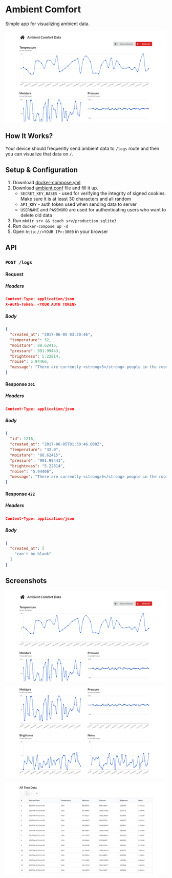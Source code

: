 # Ambient Comfort
Simple app for visualizing ambient data.

![Application screenshot](https://github.com/hermanzdosilovic/ambient-comfort/blob/master/.github/screenshot1.png)

## How It Works?
Your device should frequently send ambient data to `/logs` route and then you can visualize that data on `/`.

## Setup & Configuration

1. Download [docker-compose.yml](https://github.com/hermanzdosilovic/ambient-comfort/blob/master/docker-compose.yml)
2. Download [ambient.conf](https://github.com/hermanzdosilovic/ambient-comfort/blob/master/ambient.conf) file and fill it up.
    - `SECRET_KEY_BASES` - used for verifying the integrity of signed cookies. Make sure it is at least 30 characters and all random
    - `API_KEY` - auth token used when sending data to server
    - `USERNAME` and `PASSWORD` are used for authenticating users who want to delete old data
3. Run `mkdir srv && touch srv/production.sqlite3`
4. Run `docker-compose up -d`
5. Open `http://<YOUR IP>:3000` in your browser

## API
### `POST /logs`
#### Request
##### Headers
```json
Content-Type: application/json
X-Auth-Token: <YOUR AUTH TOKEN>
```

##### Body
```json
{
  "created_at": "2017-06-05 03:30:46",
  "temperature": 32,
  "moisture": 88.62415,
  "pressure": 991.99443,
  "brightness": 5.22814,
  "noise": 5.94466,
  "message": "There are currently <strong>5</strong> people in the room."
}
```

#### Response `201`
##### Headers
```json
Content-Type: application/json
```

##### Body
```json
{
  "id": 1216,
  "created_at": "2017-06-05T01:30:46.000Z",
  "temperature": "32.0",
  "moisture": "88.62415",
  "pressure": "991.99443",
  "brightness": "5.22814",
  "noise": "5.94466",
  "message": "There are currently <strong>5</strong> people in the room."
}
```

#### Response `422`
##### Headers
```json
Content-Type: application/json
```

##### Body
```json
{
  "created_at": [
    "can't be blank"
  ]
}
```

## Screenshots
![Application screenshot #1](https://github.com/hermanzdosilovic/ambient-comfort/blob/master/.github/screenshot1.png)

![Application screenshot #2](https://github.com/hermanzdosilovic/ambient-comfort/blob/master/.github/screenshot2.png)

![Application screenshot #3](https://github.com/hermanzdosilovic/ambient-comfort/blob/master/.github/screenshot3.png)
